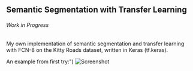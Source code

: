 ## Semantic Segmentation with Transfer Learning

###### Work in Progress

My own implementation of semantic segmentation and transfer learning with FCN-8 on the Kitty Roads dataset, written in Keras (tf.keras).

An example from first try:")
![Screenshot](screenshot.png)

